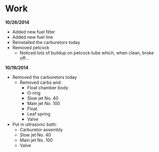 # Work

**10/26/2014**

- Added new fuel filter
- Added new fuel line
- Reinstalled the carburetors today
- Removed petcock
	- Noticed lots of buildup on petcock tube which, when clean, broke off...

**10/19/2014**

- Removed the carburetors today
	- Removed carbs and:
		- Float chamber body
		- O-ring
		- Slow jet No. 40
		- Main jet No. 100
		- Float
		- Leaf spring
		- Valve
- Put in ultrasonic bath:
	- Carburetor assembly
	- Slow jet No. 40
	- Main jet No. 100
	- Valve
